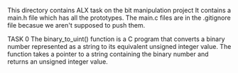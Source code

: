 This directory contains ALX task on the bit manipulation project
It contains a main.h file which has all the prototypes.
The main.c files are in the .gitignore file becasue we aren't supposed to push them.

TASK 0
The binary_to_uint() function is a C program that converts a binary number represented as a string to its equivalent unsigned integer value. The function takes a pointer to a string containing the binary number and returns an unsigned integer value.

